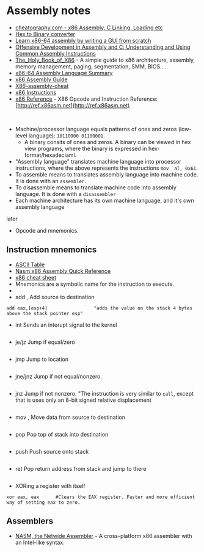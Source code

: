 # Assembly notes

- [cheatography.com - x86 Assembly, C Linking, Loading etc](https://cheatography.com/rwwagner90/cheat-sheets/x86-assembly-c-linking-loading-etc/)
- [Hex to Binary converter](https://www.rapidtables.com/convert/number/hex-to-binary.html)
- [Learn x86-64 assembly by writing a GUI from scratch](https://gaultier.github.io/blog/x11_x64.html)
- [Offensive Development in Assembly and C: Understanding and Using Common Assembly Instructions](https://hackerman008.github.io/offensive/2024/05/14/Offensive_Development_Blog2.html)
- [The_Holy_Book_of_X86](https://github.com/Captainarash/The_Holy_Book_of_X86) - A simple guide to x86 architecture, assembly, memory management, paging, segmentation, SMM, BIOS....
- [x86-64 Assembly Language Summary](https://docs.google.com/document/d/1hwABu-SL6u2cdhVkjOCUU6T0UyALujep1NfwYfQzWSo/edit#)
- [x86 Assembly Guide](https://www.cs.virginia.edu/~evans/cs216/guides/x86.html)
- [X86-assembly-cheat](https://github.com/cirosantilli/x86-assembly-cheat)
- [x86 Instructions](https://www.aldeid.com/wiki/X86-assembly/Instructions)
- [x86 Reference](https://github.com/Barebit/x86reference) - X86 Opcode and Instruction Reference: [http://ref.x86asm.net](http://ref.x86asm.net)

<br>

- Machine/processor language equals patterns of ones and zeros (low-level language): `10110000 01100001`.
  - A binary consits of ones and zeros. A binary can be viewed in hex view programs, where the binary is expressed in hex-format/hexadeciaml.
- "Assembly language" translates machine language into processor instructions, where the above represents the instructions `mov  al, 0x61`. 
- To assemble means to translates assembly language into machine code. It is done with an `assembler`.
- To disassemble means to translate machine code into assembly language. It is done with a `disassembler`
- Each machine architecture has its own machine language, and it's own assembly language

later
- Opcode and mnemonics.

## Instruction mnemonics
- [ASCII Table](https://ascii-tables.com/)
- [Nasm x86 Assembly Quick Reference](https://www.cs.uaf.edu/2008/fall/cs301/support/x86/)
- [x86 cheat sheet](https://pages.cs.wisc.edu/~remzi/Classes/354/Fall2012/Handouts/Handout-x86-cheat-sheet.pdf)
- Mnemonics are a symbolic name for the instruction to execute.
- <operation> <list of arguments>
- add    <source>, <destination>     Add source to destination
````
add eax,[esp+4]                 "adds the value on the stack 4 bytes above the stack pointer esp"
````
- int                                Sends an interupt signal to the kernel
````
````

  - je/jz  <location>                  Jump if equal/zero
````
````
- jmp    <location>                  Jump to location
````
````
- jne/jnz <location>                 Jump if not equal/nonzero.
````
````
- jnz <location> Jump if not nonzero. "The instruction is very similar to `call`, except that is uses only an 8-bit signed relative displacement
````
````
- mov    <source>, <destination>     Move data from source to destination
````
````

- pop    <destination>               Pop top of stack into destination
````
````
- push   <source>                    Push source onto stack
````
````
- ret                                Pop return address from stack and jump to there
````
````
- XORing a register with itself
````
xor eax, eax      #Clears the EAX register. Faster and more efficient way of setting eax to zero. 
````


## Assemblers
- [NASM, the Netwide Assembler](https://github.com/netwide-assembler/nasm) - A cross-platform x86 assembler with an Intel-like syntax.

  
